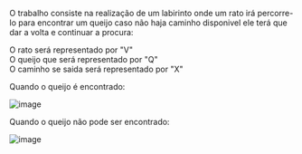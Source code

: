 O trabalho consiste na realização de um labirinto onde um rato irá percorre-lo para encontrar um queijo caso não haja caminho disponivel ele terá que dar a volta e continuar a procura:   
   
O rato será representado por "V"   
O queijo que será representado por "Q"  
O caminho se saida  será representado por "X"  

Quando o queijo é encontrado:

![image](https://github.com/user-attachments/assets/6d1e5cb8-548f-4222-8257-7cd3a1975d2e)

Quando o queijo não pode ser encontrado:

![image](https://github.com/user-attachments/assets/67360a10-3a45-495f-970b-688a461f555a)

